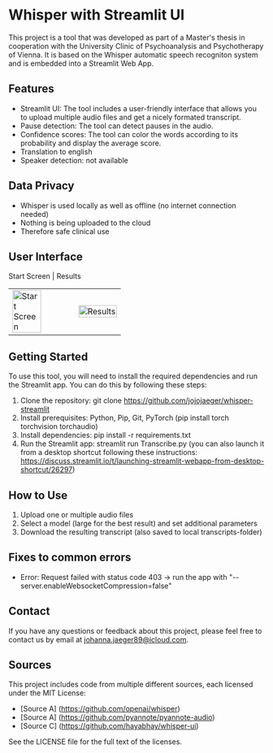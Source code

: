 # Whisper with Streamlit UI
This project is a tool that was developed as part of a Master's thesis in cooperation with the University Clinic of Psychoanalysis and Psychotherapy of Vienna. It is based on the Whisper automatic speech recogniton system and is embedded into a Streamlit Web App. 

## Features

- Streamlit UI: The tool includes a user-friendly interface that allows you to upload multiple audio files and get a nicely formated transcript.
- Pause detection: The tool can detect pauses in the audio.
- Confidence scores: The tool can color the words according to its probability and display the average score.
- Translation to english 
- Speaker detection: not available

## Data Privacy

- Whisper is used locally as well as offline (no internet connection needed)
- Nothing is being uploaded to the cloud
- Therefore safe clinical use 

## User Interface

Start Screen            |  Results
<table>
  <tr>
    <td>
      <img src="https://user-images.githubusercontent.com/65357373/226929650-97a978c7-5ea9-41dd-8c25-660d4d2eea43.png" alt="Start Screen" width="70%">
    </td>
    <td>
      <img src="https://github.com/user-attachments/assets/bc700882-4502-436c-b7ae-b43eb8b9a849" alt="Results" width="100%">
    </td>
  </tr>
</table>



## Getting Started

To use this tool, you will need to install the required dependencies and run the Streamlit app. You can do this by following these steps:

1. Clone the repository: git clone https://github.com/jojojaeger/whisper-streamlit
2. Install prerequisites: Python, Pip, Git, PyTorch (pip install torch torchvision torchaudio)
3. Install dependencies: pip install -r requirements.txt
4. Run the Streamlit app: streamlit run Transcribe.py (you can also launch it from a desktop shortcut following these instructions: https://discuss.streamlit.io/t/launching-streamlit-webapp-from-desktop-shortcut/26297)

## How to Use

1. Upload one or multiple audio files 
2. Select a model (large for the best result) and set additional parameters 
3. Download the resulting transcript (also saved to local transcripts-folder)

## Fixes to common errors

* Error: Request failed with status code 403 -> run the app with "--server.enableWebsocketCompression=false"

## Contact

If you have any questions or feedback about this project, please feel free to contact us by email at johanna.jaeger89@icloud.com.

## Sources

This project includes code from multiple different sources, each licensed under the MIT License:

* [Source A] (https://github.com/openai/whisper)
* [Source A] (https://github.com/pyannote/pyannote-audio)
* [Source C] (https://github.com/hayabhay/whisper-ui)

See the LICENSE file for the full text of the licenses.

